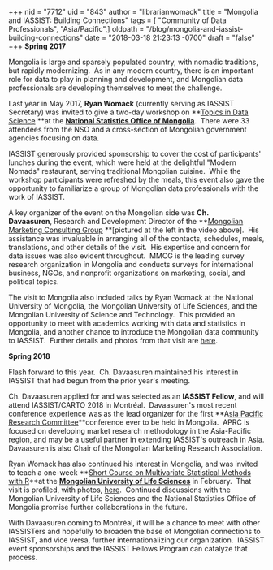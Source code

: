 +++
nid = "7712"
uid = "843"
author = "librarianwomack"
title = "Mongolia and IASSIST: Building Connections"
tags = [ "Community of Data Professionals", "Asia/Pacific",]
oldpath = "/blog/mongolia-and-iassist-building-connections"
date = "2018-03-18 21:23:13 -0700"
draft = "false"
+++
**Spring 2017**

Mongolia is large and sparsely populated country, with nomadic
traditions, but rapidly modernizing.  As in any modern country, there is
an important role for data to play in planning and development, and
Mongolian data professionals are developing themselves to meet the
challenge.

Last year in May 2017, **Ryan Womack** (currently serving as IASSIST
Secretary) was invited to give a two-day workshop on **[Topics in Data
Science](https://rucore.libraries.rutgers.edu/rutgers-lib/52378/) **at
the **[National Statistics Office of
Mongolia](http://www.en.nso.mn/)**.  There were 33 attendees from the
NSO and a cross-section of Mongolian government agencies focusing on
data.  

IASSIST generously provided sponsorship to cover the cost of
participants' lunches during the event, which were held at the
delightful "Modern Nomads" restaurant, serving traditional Mongolian
cuisine.  While the workshop participants were refreshed by the meals,
this event also gave the opportunity to familiarize a group of Mongolian
data professionals with the work of IASSIST.

A key organizer of the event on the Mongolian side was **Ch.
Davaasuren**, Research and Development Director of the **[Mongolian
Marketing Consulting Group](http://www.mmcg.mn/) **[pictured at the
left in the video above].  His assistance was invaluable in arranging
all of the contacts, schedules, meals, translations, and other details
of the visit.  His expertise and concern for data issues was also
evident throughout.  MMCG is the leading survey research organization in
Mongolia and conducts surveys for international business, NGOs, and
nonprofit organizations on marketing, social, and political topics.

The visit to Mongolia also included talks by Ryan Womack at the National
University of Mongolia, the Mongolian University of Life Sciences, and
the Mongolian University of Science and Technology.  This provided an
opportunity to meet with academics working with data and statistics in
Mongolia, and another chance to introduce the Mongolian data community
to IASSIST.  Further details and photos from that visit are
[here](https://ryandata.wordpress.com/2017/06/15/data-science-in-mongolia-%D0%BC%D0%B0%D1%88-%D0%B8%D1%85-%D1%81%D0%B0%D0%B9%D0%BD-very-good/).

**Spring 2018**

Flash forward to this year.  Ch. Davaasuren maintained his interest in
IASSIST that had begun from the prior year's meeting.  

Ch. Davaasuren applied for and was selected as an **IASSIST Fellow**,
and will attend IASSIST/CARTO 2018 in Montréal.  Davaasuren's most
recent conference experience was as the lead organizer for the first
**A[sia Pacific Research
Committee](http://aprc-research.com/)**conference ever to be held in
Mongolia.  APRC is focused on developing market research methodology in
the Asia-Pacific region, and may be a useful partner in extending
IASSIST's outreach in Asia. Davaasuren is also Chair of the Mongolian
Marketing Research Association.

Ryan Womack has also continued his interest in Mongolia, and was invited
to teach a one-week **[Short Course on Multivariate Statistical Methods
with R](https://github.com/ryandata/multivariate)**at the **[Mongolian
University of Life Sciences](http://en.muls.edu.mn)** in February.  That
visit is profiled, with
photos, [here](https://ryandata.wordpress.com/2018/03/08/mongolian-multivariate-statistics-at-the-mongolian-university-of-life-sciences/). 
Continued discussions with the Mongolian University of Life Sciences and
the National Statistics Office of Mongolia promise further
collaborations in the future.

With Davaasuren coming to Montréal, it will be a chance to meet with
other IASSISTers and hopefully to broaden the base of Mongolian
connections to IASSIST, and vice versa, further internationalizing our
organization.  IASSIST event sponsorships and the IASSIST Fellows
Program can catalyze that process.
